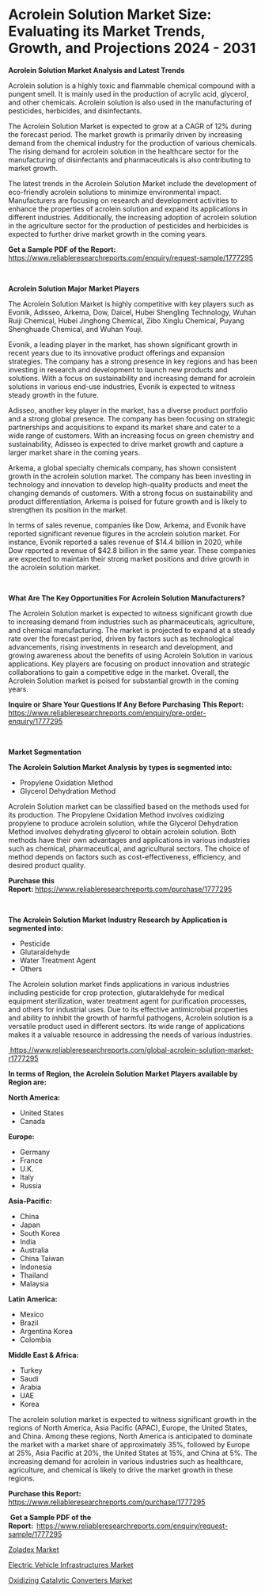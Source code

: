 <p><h1>Acrolein Solution Market Size: Evaluating its Market Trends, Growth, and Projections 2024 - 2031</h1></p><p><strong>Acrolein Solution Market Analysis and Latest Trends</strong></p>
<p><p>Acrolein solution is a highly toxic and flammable chemical compound with a pungent smell. It is mainly used in the production of acrylic acid, glycerol, and other chemicals. Acrolein solution is also used in the manufacturing of pesticides, herbicides, and disinfectants.</p><p>The Acrolein Solution Market is expected to grow at a CAGR of 12% during the forecast period. The market growth is primarily driven by increasing demand from the chemical industry for the production of various chemicals. The rising demand for acrolein solution in the healthcare sector for the manufacturing of disinfectants and pharmaceuticals is also contributing to market growth.</p><p>The latest trends in the Acrolein Solution Market include the development of eco-friendly acrolein solutions to minimize environmental impact. Manufacturers are focusing on research and development activities to enhance the properties of acrolein solution and expand its applications in different industries. Additionally, the increasing adoption of acrolein solution in the agriculture sector for the production of pesticides and herbicides is expected to further drive market growth in the coming years.</p></p>
<p><strong>Get a Sample PDF of the Report:&nbsp;</strong> <a href="https://www.reliableresearchreports.com/enquiry/request-sample/1777295">https://www.reliableresearchreports.com/enquiry/request-sample/1777295</a></p>
<p>&nbsp;</p>
<p><strong>Acrolein Solution Major Market Players</strong></p>
<p><p>The Acrolein Solution Market is highly competitive with key players such as Evonik, Adisseo, Arkema, Dow, Daicel, Hubei Shengling Technology, Wuhan Ruiji Chemical, Hubei Jinghong Chemical, Zibo Xinglu Chemical, Puyang Shenghuade Chemical, and Wuhan Youji. </p><p>Evonik, a leading player in the market, has shown significant growth in recent years due to its innovative product offerings and expansion strategies. The company has a strong presence in key regions and has been investing in research and development to launch new products and solutions. With a focus on sustainability and increasing demand for acrolein solutions in various end-use industries, Evonik is expected to witness steady growth in the future.</p><p>Adisseo, another key player in the market, has a diverse product portfolio and a strong global presence. The company has been focusing on strategic partnerships and acquisitions to expand its market share and cater to a wide range of customers. With an increasing focus on green chemistry and sustainability, Adisseo is expected to drive market growth and capture a larger market share in the coming years.</p><p>Arkema, a global specialty chemicals company, has shown consistent growth in the acrolein solution market. The company has been investing in technology and innovation to develop high-quality products and meet the changing demands of customers. With a strong focus on sustainability and product differentiation, Arkema is poised for future growth and is likely to strengthen its position in the market.</p><p>In terms of sales revenue, companies like Dow, Arkema, and Evonik have reported significant revenue figures in the acrolein solution market. For instance, Evonik reported a sales revenue of $14.4 billion in 2020, while Dow reported a revenue of $42.8 billion in the same year. These companies are expected to maintain their strong market positions and drive growth in the acrolein solution market.</p></p>
<p>&nbsp;</p>
<p><strong>What Are The Key Opportunities For Acrolein Solution Manufacturers?</strong></p>
<p><p>The Acrolein Solution market is expected to witness significant growth due to increasing demand from industries such as pharmaceuticals, agriculture, and chemical manufacturing. The market is projected to expand at a steady rate over the forecast period, driven by factors such as technological advancements, rising investments in research and development, and growing awareness about the benefits of using Acrolein Solution in various applications. Key players are focusing on product innovation and strategic collaborations to gain a competitive edge in the market. Overall, the Acrolein Solution market is poised for substantial growth in the coming years.</p></p>
<p><strong>Inquire or Share Your Questions If Any Before Purchasing This Report:</strong> <a href="https://www.reliableresearchreports.com/enquiry/pre-order-enquiry/1777295">https://www.reliableresearchreports.com/enquiry/pre-order-enquiry/1777295</a></p>
<p>&nbsp;</p>
<p><strong>Market Segmentation</strong></p>
<p><strong>The Acrolein Solution Market Analysis by types is segmented into:</strong></p>
<p><ul><li>Propylene Oxidation Method</li><li>Glycerol Dehydration Method</li></ul></p>
<p><p>Acrolein Solution market can be classified based on the methods used for its production. The Propylene Oxidation Method involves oxidizing propylene to produce acrolein solution, while the Glycerol Dehydration Method involves dehydrating glycerol to obtain acrolein solution. Both methods have their own advantages and applications in various industries such as chemical, pharmaceutical, and agricultural sectors. The choice of method depends on factors such as cost-effectiveness, efficiency, and desired product quality.</p></p>
<p><strong>Purchase this Report:&nbsp;</strong><a href="https://www.reliableresearchreports.com/purchase/1777295">https://www.reliableresearchreports.com/purchase/1777295</a></p>
<p>&nbsp;</p>
<p><strong>The Acrolein Solution Market Industry Research by Application is segmented into:</strong></p>
<p><ul><li>Pesticide</li><li>Glutaraldehyde</li><li>Water Treatment Agent</li><li>Others</li></ul></p>
<p><p>The Acrolein solution market finds applications in various industries including pesticide for crop protection, glutaraldehyde for medical equipment sterilization, water treatment agent for purification processes, and others for industrial uses. Due to its effective antimicrobial properties and ability to inhibit the growth of harmful pathogens, Acrolein solution is a versatile product used in different sectors. Its wide range of applications makes it a valuable resource in addressing the needs of various industries.</p></p>
<p><a href="https://www.reliableresearchreports.com/global-acrolein-solution-market-r1777295">&nbsp;https://www.reliableresearchreports.com/global-acrolein-solution-market-r1777295</a></p>
<p><strong>In terms of Region, the Acrolein Solution Market Players available by Region are:</strong></p>
<p>
    <p> <strong> North America: </strong>
        <ul>
            <li>United States</li>
            <li>Canada</li>
        </ul>
        </p> 
    <p> <strong> Europe: </strong>
        <ul>
            <li>Germany</li>
            <li>France</li>
            <li>U.K.</li>
            <li>Italy</li>
            <li>Russia</li>
        </ul>
        </p> 
    <p> <strong> Asia-Pacific: </strong>
        <ul>
            <li>China</li>
            <li>Japan</li>
            <li>South Korea</li>
            <li>India</li>
            <li>Australia</li>
            <li>China Taiwan</li>
            <li>Indonesia</li>
            <li>Thailand</li>
            <li>Malaysia</li>
        </ul>
        </p> 
    <p> <strong> Latin America: </strong>
        <ul>
            <li>Mexico</li>
            <li>Brazil</li>
            <li>Argentina Korea</li>
            <li>Colombia</li>
        </ul>
        </p> 
    <p> <strong> Middle East & Africa: </strong>
        <ul>
            <li>Turkey</li>
            <li>Saudi</li>
            <li>Arabia</li>
            <li>UAE</li>
            <li>Korea</li>
        </ul>
    </p>
    </p>
<p><p>The acrolein solution market is expected to witness significant growth in the regions of North America, Asia Pacific (APAC), Europe, the United States, and China. Among these regions, North America is anticipated to dominate the market with a market share of approximately 35%, followed by Europe at 25%, Asia Pacific at 20%, the United States at 15%, and China at 5%. The increasing demand for acrolein in various industries such as healthcare, agriculture, and chemical is likely to drive the market growth in these regions.</p></p>
<p><strong>Purchase this Report: </strong><a href="https://www.reliableresearchreports.com/purchase/1777295">https://www.reliableresearchreports.com/purchase/1777295</a></p>
<p>&nbsp;<strong>Get a Sample PDF of the Report:&nbsp;&nbsp;</strong><a href="https://www.reliableresearchreports.com/enquiry/request-sample/1777295">https://www.reliableresearchreports.com/enquiry/request-sample/1777295</a></p>
<p><strong></strong></p>
<p><p><a href="https://issuu.com/reportprime-2/docs/zoladex-market-size-2030.pptx">Zoladex Market</a></p><p><a href="https://github.com/Hunterico88/Market-Research-Report-List-1/blob/main/electric-vehicle-infrastructures-market.md">Electric Vehicle Infrastructures Market</a></p><p><a href="https://medium.com/@danibram100_64069/insights-into-the-oxidizing-catalytic-converters-market-market-players-market-size-geographical-acbc14dd1de5">Oxidizing Catalytic Converters Market</a></p></p>